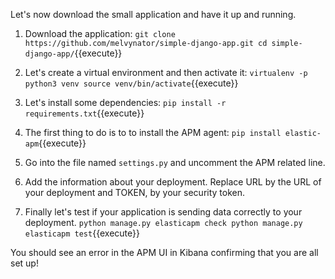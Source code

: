 Let's now download the small application and have it up and running.

1. Download the application:
`
git clone https://github.com/melvynator/simple-django-app.git
cd simple-django-app/
`{{execute}}

2. Let's create a virtual environment and then activate it:
`
virtualenv -p python3 venv
source venv/bin/activate
`{{execute}}

3. Let's install some dependencies:
`
pip install -r requirements.txt
`{{execute}}

4. The first thing to do is to to install the APM agent:
`
pip install elastic-apm
`{{execute}}

5. Go into the file named `settings.py` and uncomment the APM related line.

6. Add the information about your deployment. Replace URL by the URL of your
deployment and TOKEN, by your security token.

7. Finally let's test if your application is sending data correctly to your
deployment.
`
python manage.py elasticapm check
python manage.py elasticapm test
`{{execute}}

You should see an error in the APM UI in Kibana confirming that you are all set
up!
